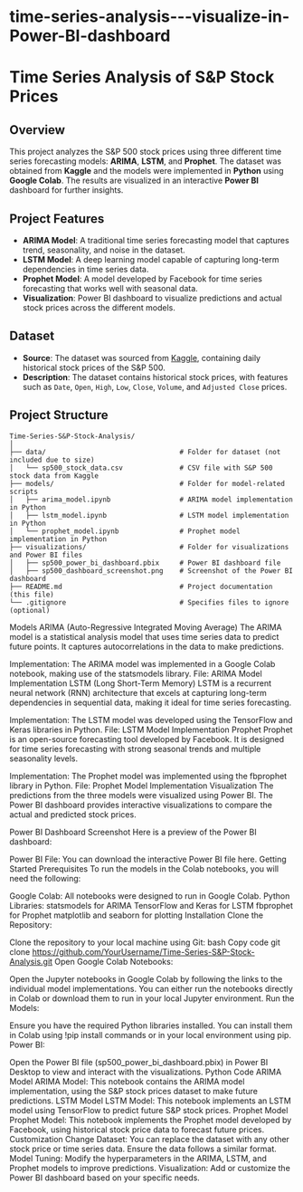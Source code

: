 # time-series-analysis---visualize-in-Power-BI-dashboard
# Time Series Analysis of S&P Stock Prices

## Overview

This project analyzes the S&P 500 stock prices using three different time series forecasting models: **ARIMA**, **LSTM**, and **Prophet**. The dataset was obtained from **Kaggle** and the models were implemented in **Python** using **Google Colab**. The results are visualized in an interactive **Power BI** dashboard for further insights.

## Project Features

- **ARIMA Model**: A traditional time series forecasting model that captures trend, seasonality, and noise in the dataset.
- **LSTM Model**: A deep learning model capable of capturing long-term dependencies in time series data.
- **Prophet Model**: A model developed by Facebook for time series forecasting that works well with seasonal data.
- **Visualization**: Power BI dashboard to visualize predictions and actual stock prices across the different models.

## Dataset

- **Source**: The dataset was sourced from [Kaggle](https://www.kaggle.com/), containing daily historical stock prices of the S&P 500.
- **Description**: The dataset contains historical stock prices, with features such as `Date`, `Open`, `High`, `Low`, `Close`, `Volume`, and `Adjusted Close` prices.

## Project Structure

```plaintext
Time-Series-S&P-Stock-Analysis/
│
├── data/                                 # Folder for dataset (not included due to size)
│   └── sp500_stock_data.csv              # CSV file with S&P 500 stock data from Kaggle
├── models/                               # Folder for model-related scripts
│   ├── arima_model.ipynb                 # ARIMA model implementation in Python
│   ├── lstm_model.ipynb                  # LSTM model implementation in Python
│   └── prophet_model.ipynb               # Prophet model implementation in Python
├── visualizations/                       # Folder for visualizations and Power BI files
│   ├── sp500_power_bi_dashboard.pbix     # Power BI dashboard file
│   ├── sp500_dashboard_screenshot.png    # Screenshot of the Power BI dashboard
├── README.md                             # Project documentation (this file)
└── .gitignore                            # Specifies files to ignore (optional)
```
Models
ARIMA (Auto-Regressive Integrated Moving Average)
The ARIMA model is a statistical analysis model that uses time series data to predict future points. It captures autocorrelations in the data to make predictions.

Implementation: The ARIMA model was implemented in a Google Colab notebook, making use of the statsmodels library.
File: ARIMA Model Implementation
LSTM (Long Short-Term Memory)
LSTM is a recurrent neural network (RNN) architecture that excels at capturing long-term dependencies in sequential data, making it ideal for time series forecasting.

Implementation: The LSTM model was developed using the TensorFlow and Keras libraries in Python.
File: LSTM Model Implementation
Prophet
Prophet is an open-source forecasting tool developed by Facebook. It is designed for time series forecasting with strong seasonal trends and multiple seasonality levels.

Implementation: The Prophet model was implemented using the fbprophet library in Python.
File: Prophet Model Implementation
Visualization
The predictions from the three models were visualized using Power BI. The Power BI dashboard provides interactive visualizations to compare the actual and predicted stock prices.

Power BI Dashboard Screenshot
Here is a preview of the Power BI dashboard:


Power BI File: You can download the interactive Power BI file here.
Getting Started
Prerequisites
To run the models in the Colab notebooks, you will need the following:

Google Colab: All notebooks were designed to run in Google Colab.
Python Libraries:
statsmodels for ARIMA
TensorFlow and Keras for LSTM
fbprophet for Prophet
matplotlib and seaborn for plotting
Installation
Clone the Repository:

Clone the repository to your local machine using Git:
bash
Copy code
git clone https://github.com/YourUsername/Time-Series-S&P-Stock-Analysis.git
Open Google Colab Notebooks:

Open the Jupyter notebooks in Google Colab by following the links to the individual model implementations. You can either run the notebooks directly in Colab or download them to run in your local Jupyter environment.
Run the Models:

Ensure you have the required Python libraries installed. You can install them in Colab using !pip install commands or in your local environment using pip.
Power BI:

Open the Power BI file (sp500_power_bi_dashboard.pbix) in Power BI Desktop to view and interact with the visualizations.
Python Code
ARIMA Model
ARIMA Model: This notebook contains the ARIMA model implementation, using the S&P stock prices dataset to make future predictions.
LSTM Model
LSTM Model: This notebook implements an LSTM model using TensorFlow to predict future S&P stock prices.
Prophet Model
Prophet Model: This notebook implements the Prophet model developed by Facebook, using historical stock price data to forecast future prices.
Customization
Change Dataset: You can replace the dataset with any other stock price or time series data. Ensure the data follows a similar format.
Model Tuning: Modify the hyperparameters in the ARIMA, LSTM, and Prophet models to improve predictions.
Visualization: Add or customize the Power BI dashboard based on your specific needs.
